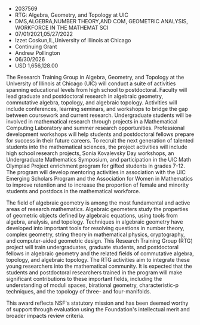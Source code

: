 
* 2037569
* RTG: Algebra, Geometry, and Topology at UIC
* DMS,ALGEBRA,NUMBER THEORY,AND COM, GEOMETRIC ANALYSIS, WORKFORCE IN THE MATHEMAT SCI
* 07/01/2021,05/27/2022
* Izzet Coskun,IL,University of Illinois at Chicago
* Continuing Grant
* Andrew Pollington
* 06/30/2026
* USD 1,656,128.00

The Research Training Group in Algebra, Geometry, and Topology at the University
of Illinois at Chicago (UIC) will conduct a suite of activities spanning
educational levels from high school to postdoctoral. Faculty will lead graduate
and postdoctoral research in algebraic geometry, commutative algebra, topology,
and algebraic topology. Activities will include conferences, learning seminars,
and workshops to bridge the gap between coursework and current research.
Undergraduate students will be involved in mathematical research through
projects in a Mathematical Computing Laboratory and summer research
opportunities. Professional development workshops will help students and
postdoctoral fellows prepare for success in their future careers. To recruit the
next generation of talented students into the mathematical sciences, the project
activities will include high school research projects, Sonia Kovalevsky Day
workshops, an Undergraduate Mathematics Symposium, and participation in the UIC
Math Olympiad Project enrichment program for gifted students in grades 7-12. The
program will develop mentoring activities in association with the UIC Emerging
Scholars Program and the Association for Women in Mathematics to improve
retention and to increase the proportion of female and minority students and
postdocs in the mathematical workforce.

The field of algebraic geometry is among the most fundamental and active areas
of research mathematics. Algebraic geometers study the properties of geometric
objects defined by algebraic equations, using tools from algebra, analysis, and
topology. Techniques in algebraic geometry have developed into important tools
for resolving questions in number theory, complex geometry, string theory in
mathematical physics, cryptography, and computer-aided geometric design. This
Research Training Group (RTG) project will train undergraduates, graduate
students, and postdoctoral fellows in algebraic geometry and the related fields
of commutative algebra, topology, and algebraic topology. The RTG activities aim
to integrate these young researchers into the mathematical community. It is
expected that the students and postdoctoral researchers trained in the program
will make significant contributions to these important fields, including the
understanding of moduli spaces, birational geometry, characteristic-p
techniques, and the topology of three- and four-manifolds.

This award reflects NSF's statutory mission and has been deemed worthy of
support through evaluation using the Foundation's intellectual merit and broader
impacts review criteria.
